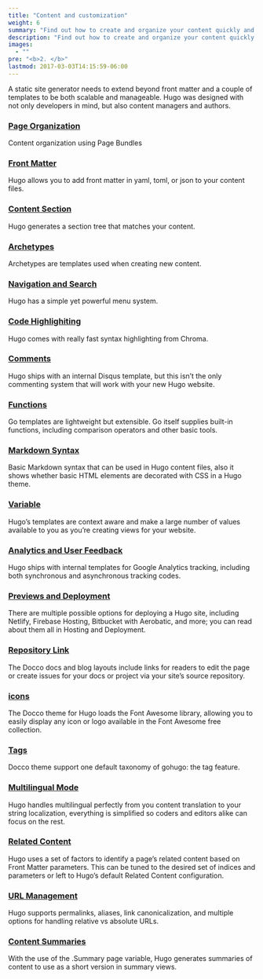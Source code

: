 ```yaml
---
title: "Content and customization"
weight: 6
summary: "Find out how to create and organize your content quickly and intuitively."
description: "Find out how to create and organize your content quickly and intuitively."
images: 
  - ""
pre: "<b>2. </b>"
lastmod: 2017-03-03T14:15:59-06:00
---
```

A static site generator needs to extend beyond front matter and a couple of templates to be both scalable and manageable. Hugo was designed with not only developers in mind, but also content managers and authors.

### [Page Organization](/en/docs/content-and-customization/page-organization/)

Content organization using Page Bundles

### [Front Matter](/en/docs/content-and-customization/front-matter/)

Hugo allows you to add front matter in yaml, toml, or json to your content files.

### [Content Section](/en/docs/content-and-customization/sections/) 

Hugo generates a section tree that matches your content.

### [Archetypes](/en/docs/content-and-customization/archetypes/)

Archetypes are templates used when creating new content.

### [Navigation and Search](/en/docs/content-and-customization/navigation-and-search/)

Hugo has a simple yet powerful menu system.

### [Code Highlighiting](/en/docs/content-and-customization/code-highlighting/)

Hugo comes with really fast syntax highlighting from Chroma.

### [Comments](/en/docs/content-and-customization/comments/)

Hugo ships with an internal Disqus template, but this isn’t the only commenting system that will work with your new Hugo website.

### [Functions](/en/docs/content-and-customization/functions/)

Go templates are lightweight but extensible. Go itself supplies built-in functions, including comparison operators and other basic tools. 

### [Markdown Syntax](/en/docs/content-and-customization/markdown-syntax/)

Basic Markdown syntax that can be used in Hugo content files, also it shows whether basic HTML elements are decorated with CSS in a Hugo theme.

### [Variable](/en/docs/content-and-customization/variable/)

Hugo’s templates are context aware and make a large number of values available to you as you’re creating views for your website.

### [Analytics and User Feedback](/en/docs/content-and-customization/analytics/)

Hugo ships with internal templates for Google Analytics tracking, including both synchronous and asynchronous tracking codes.

### [Previews and Deployment](/en/docs/content-and-customization/previews-and-deployment/)

There are multiple possible options for deploying a Hugo site, including Netlify, Firebase Hosting, Bitbucket with Aerobatic, and more; you can read about them all in Hosting and Deployment.

### [Repository Link](/en/docs/content-and-customization/repository-links/)

The Docco docs and blog layouts include links for readers to edit the page or create issues for your docs or project via your site’s source repository.

### [icons](/en/docs/content-and-customization/icons/)

The Docco theme for Hugo loads the Font Awesome library, allowing you to easily display any icon or logo available in the Font Awesome free collection.

### [Tags](/en/docs/content-and-customization/tags/)

Docco theme support one default taxonomy of gohugo: the tag feature.

### [Multilingual Mode](/en/docs/content-and-customization/multi-language/)

Hugo handles multilingual perfectly from you content translation to your string localization, everything is simplified so coders and editors alike can focus on the rest.

### [Related Content](/en/docs/content-and-customization/related-content/)

Hugo uses a set of factors to identify a page’s related content based on Front Matter parameters. This can be tuned to the desired set of indices and parameters or left to Hugo’s default Related Content configuration.

### [URL Management](/en/docs/content-and-customization/url-management/)

Hugo supports permalinks, aliases, link canonicalization, and multiple options for handling relative vs absolute URLs.

### [Content Summaries](/en/docs/content-and-customization/content-summaries/)

With the use of the .Summary page variable, Hugo generates summaries of content to use as a short version in summary views.

